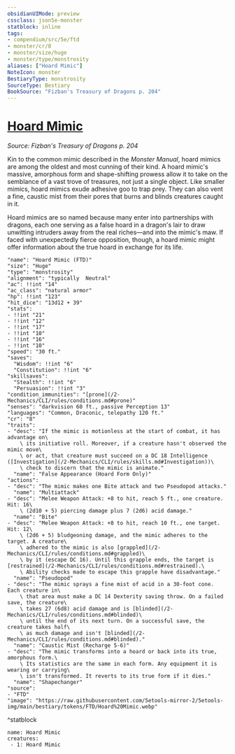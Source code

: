 ```yaml
---
obsidianUIMode: preview
cssclass: json5e-monster
statblock: inline
tags:
- compendium/src/5e/ftd
- monster/cr/8
- monster/size/huge
- monster/type/monstrosity
aliases: ["Hoard Mimic"]
NoteIcon: monster
BestiaryType: monstrosity
SourceType: Bestiary
BookSource: "Fizban's Treasury of Dragons p. 204"
---
```

# [Hoard Mimic](2-Mechanics/CLI/bestiary/monstrosity/hoard-mimic-ftd.md)
*Source: Fizban's Treasury of Dragons p. 204*  

Kin to the common mimic described in the *Monster Manual*, hoard mimics are among the oldest and most cunning of their kind. A hoard mimic's massive, amorphous form and shape-shifting prowess allow it to take on the semblance of a vast trove of treasures, not just a single object. Like smaller mimics, hoard mimics exude adhesive goo to trap prey. They can also vent a fine, caustic mist from their pores that burns and blinds creatures caught in it.

Hoard mimics are so named because many enter into partnerships with dragons, each one serving as a false hoard in a dragon's lair to draw unwitting intruders away from the real riches—and into the mimic's maw. If faced with unexpectedly fierce opposition, though, a hoard mimic might offer information about the true hoard in exchange for its life.

```statblock
"name": "Hoard Mimic (FTD)"
"size": "Huge"
"type": "monstrosity"
"alignment": "typically  Neutral"
"ac": !!int "14"
"ac_class": "natural armor"
"hp": !!int "123"
"hit_dice": "13d12 + 39"
"stats":
- !!int "21"
- !!int "12"
- !!int "17"
- !!int "10"
- !!int "16"
- !!int "10"
"speed": "30 ft."
"saves":
  "Wisdom": !!int "6"
  "Constitution": !!int "6"
"skillsaves":
  "Stealth": !!int "6"
  "Persuasion": !!int "3"
"condition_immunities": "[prone](/2-Mechanics/CLI/rules/conditions.md#prone)"
"senses": "darkvision 60 ft., passive Perception 13"
"languages": "Common, Draconic, telepathy 120 ft."
"cr": "8"
"traits":
- "desc": "If the mimic is motionless at the start of combat, it has advantage on\
    \ its initiative roll. Moreover, if a creature hasn't observed the mimic move\
    \ or act, that creature must succeed on a DC 18 Intelligence ([Investigation](/2-Mechanics/CLI/rules/skills.md#Investigation))\
    \ check to discern that the mimic is animate."
  "name": "False Appearance (Hoard Form Only)"
"actions":
- "desc": "The mimic makes one Bite attack and two Pseudopod attacks."
  "name": "Multiattack"
- "desc": "Melee Weapon Attack: +8 to hit, reach 5 ft., one creature. Hit: 16\
    \ (2d10 + 5) piercing damage plus 7 (2d6) acid damage."
  "name": "Bite"
- "desc": "Melee Weapon Attack: +8 to hit, reach 10 ft., one target. Hit: 12\
    \ (2d6 + 5) bludgeoning damage, and the mimic adheres to the target. A creature\
    \ adhered to the mimic is also [grappled](/2-Mechanics/CLI/rules/conditions.md#grappled)\
    \ by it (escape DC 16). Until this grapple ends, the target is [restrained](/2-Mechanics/CLI/rules/conditions.md#restrained).\
    \ Ability checks made to escape this grapple have disadvantage."
  "name": "Pseudopod"
- "desc": "The mimic sprays a fine mist of acid in a 30-foot cone. Each creature in\
    \ that area must make a DC 14 Dexterity saving throw. On a failed save, the creature\
    \ takes 27 (6d8) acid damage and is [blinded](/2-Mechanics/CLI/rules/conditions.md#blinded)\
    \ until the end of its next turn. On a successful save, the creature takes half\
    \ as much damage and isn't [blinded](/2-Mechanics/CLI/rules/conditions.md#blinded)."
  "name": "Caustic Mist (Recharge 5-6)"
- "desc": "The mimic transforms into a hoard or back into its true, amorphous form.\
    \ Its statistics are the same in each form. Any equipment it is wearing or carrying\
    \ isn't transformed. It reverts to its true form if it dies."
  "name": "Shapechanger"
"source":
- "FTD"
"image": "https://raw.githubusercontent.com/5etools-mirror-2/5etools-img/main/bestiary/tokens/FTD/Hoard%20Mimic.webp"
```
^statblock

```encounter-table
name: Hoard Mimic
creatures:
 - 1: Hoard Mimic
```